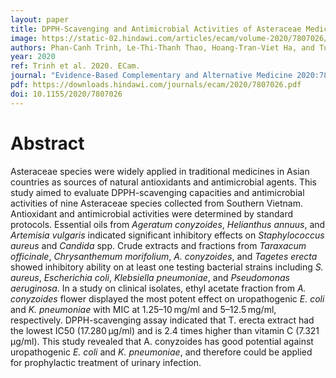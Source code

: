 ```yaml
---
layout: paper
title: DPPH-Scavenging and Antimicrobial Activities of Asteraceae Medicinal Plants on Uropathogenic Bacteria
image: https://static-02.hindawi.com/articles/ecam/volume-2020/7807026/figures/7807026.fig.001.svgz
authors: Phan-Canh Trinh, Le-Thi-Thanh Thao, Hoang-Tran-Viet Ha, and TuAnh Nguyen
year: 2020
ref: Trinh et al. 2020. ECam.
journal: "Evidence-Based Complementary and Alternative Medicine 2020:7807026"
pdf: https://downloads.hindawi.com/journals/ecam/2020/7807026.pdf
doi: 10.1155/2020/7807026
---
```


# Abstract

Asteraceae species were widely applied in traditional medicines in Asian countries as sources of natural antioxidants and antimicrobial agents. This study aimed to evaluate DPPH-scavenging capacities and antimicrobial activities of nine Asteraceae species collected from Southern Vietnam. Antioxidant and antimicrobial activities were determined by standard protocols. Essential oils from *Ageratum conyzoides*, *Helianthus annuus*, and *Artemisia vulgaris* indicated significant inhibitory effects on *Staphylococcus aureus* and *Candida* spp. Crude extracts and fractions from *Taraxacum officinale*, *Chrysanthemum morifolium*, *A. conyzoides*, and *Tagetes erecta* showed inhibitory ability on at least one testing bacterial strains including *S. aureus*, *Escherichia coli*, *Klebsiella pneumoniae*, and *Pseudomonas aeruginosa*. In a study on clinical isolates, ethyl acetate fraction from *A. conyzoides* flower displayed the most potent effect on uropathogenic *E. coli* and *K. pneumoniae* with MIC at 1.25–10 mg/ml and 5–12.5 mg/ml, respectively. DPPH-scavenging assay indicated that T. erecta extract had the lowest IC50 (17.280 μg/ml) and is 2.4 times higher than vitamin C (7.321 μg/ml). This study revealed that A. conyzoides has good potential against uropathogenic *E. coli* and *K. pneumoniae*, and therefore could be applied for prophylactic treatment of urinary infection.